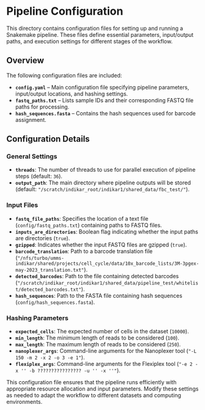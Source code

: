 # Pipeline Configuration

This directory contains configuration files for setting up and running a Snakemake pipeline. These files define essential parameters, input/output paths, and execution settings for different stages of the workflow.

## Overview

The following configuration files are included:

- **`config.yaml`** – Main configuration file specifying pipeline parameters, input/output locations, and hashing settings.
- **`fastq_paths.txt`** – Lists sample IDs and their corresponding FASTQ file paths for processing.
- **`hash_sequences.fasta`** – Contains the hash sequences used for barcode assignment.

## Configuration Details

### General Settings

- **`threads`**: The number of threads to use for parallel execution of pipeline steps (default: `36`).
- **`output_path`**: The main directory where pipeline outputs will be stored (default: `"/scratch/indikar_root/indikar1/shared_data/fbc_test/"`).

### Input Files

- **`fastq_file_paths`**: Specifies the location of a text file (`config/fastq_paths.txt`) containing paths to FASTQ files.
- **`inputs_are_directories`**: Boolean flag indicating whether the input paths are directories (`true`).
- **`gzipped`**: Indicates whether the input FASTQ files are gzipped (`true`).
- **`barcode_translation`**: Path to a barcode translation file (`"/nfs/turbo/umms-indikar/shared/projects/cell_cycle/data/10x_barcode_lists/3M-3pgex-may-2023_translation.txt"`).
- **`detected_barcodes`**: Path to the file containing detected barcodes (`"/scratch/indikar_root/indikar1/shared_data/pipeline_test/whitelist/detected_barcodes.txt"`).
- **`hash_sequences`**: Path to the FASTA file containing hash sequences (`config/hash_sequences.fasta`).

### Hashing Parameters

- **`expected_cells`**: The expected number of cells in the dataset (`10000`).
- **`min_length`**: The minimum length of reads to be considered (`100`).
- **`max_length`**: The maximum length of reads to be considered (`250`).
- **`nanoplexer_args`**: Command-line arguments for the Nanoplexer tool (`"-L 150 -m 2 -x 2 -o 3 -e 1"`).
- **`flexiplex_args`**: Command-line arguments for the Flexiplex tool (`"-e 2 -x '' -b ???????????????? -u '' -x ''"`).

This configuration file ensures that the pipeline runs efficiently with appropriate resource allocation and input parameters. Modify these settings as needed to adapt the workflow to different datasets and computing environments.
